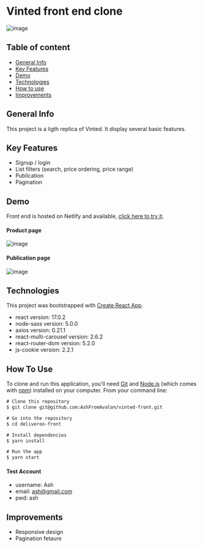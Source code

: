 # Vinted front end clone

![image](https://user-images.githubusercontent.com/71220636/122909382-6e3b6800-d355-11eb-8c47-13c80a428cbc.png)

## Table of content 

* [General Info](#general-info)
* [Key Features](#key-features)
* [Demo](#demo)
* [Technologies](#technologies)
* [How to use](#how-to-use)
* [Improvements](#improvements)

## General Info

This project is a ligth replica of Vinted.
It display several basic features.

## Key Features

* Signup / login
* List filters (search, price ordering, price range)
* Publication
* Pagination


## Demo 

Front end is hosted on Netlify and available, [click here to try it](https://thomas-lebihan-vinted-front.netlify.app/). 

#### Product page

![image](https://user-images.githubusercontent.com/71220636/122909831-e144de80-d355-11eb-8c04-1b19909feb28.png)

#### Publication page

![image](https://user-images.githubusercontent.com/71220636/122910300-56b0af00-d356-11eb-829f-c43c575ba1a5.png)


## Technologies

This project was bootstrapped with [Create React App](https://github.com/facebook/create-react-app).

* react version: 17.0.2
* node-sass version: 5.0.0
* axios version: 0.21.1
* react-multi-carousel version: 2.6.2
* react-router-dom version: 5.2.0
* js-cookie version: 2.2.1


## How To Use
To clone and run this application, you'll need [Git](https://git-scm.com/) and [Node.js](https://nodejs.org/en/download/) (which comes with [npm](http://npmjs.com/)) installed on your computer. From your command line:

```diff
# Clone this repository
$ git clone git@github.com:AshFromAvalon/vinted-front.git

# Go into the repository
$ cd deliveroo-front

# Install dependencies
$ yarn install

# Run the app
$ yarn start
```

#### Test Account
* username: Ash
* email: ash@gmail.com
* pwd: ash

## Improvements

* Responsive design
* Pagination fetaure
